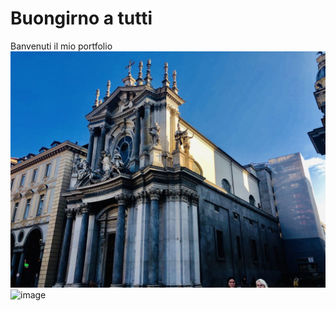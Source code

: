 # Buongirno a tutti
Banvenuti il mio portfolio
![image](FIRENZE.jpg)
![image](微信图片_20210526224229.jpg)
